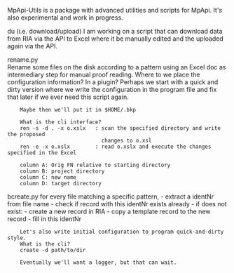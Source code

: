 MpApi-Utils
is a package with advanced utilities and scripts for MpApi. It's also experimental and 
work in progress.

du (i.e. download/upload)
		I am working on a script that can download data from RIA via the API to Excel 
		where it be manually edited and the uploaded again via the API.


rename.py  
		Rename some files on the disk according to a pattern using an Excel doc as 
		intermediary step for manual proof reading.
		Where to we place the configuration information? In a plugin? Perhaps we 
		start with a quick and dirty version where we write the configuration in the 
		program file and fix that later if we ever need this script again.
		
		Maybe then we'll put it in $HOME/.bkp
		
		What is the cli interface?
		ren -s -d . -x o.xslx	: scan the specified directory and write the proposed 
								  changes to o.xsl
		ren -e -x o.xslx		: read o.xslx and execute the changes specified in the Excel
		
		column A: Orig FN relative to starting directory
		column B: project directory
		column C: new name
		column D: target directory

bcreate.py 
		for every file matching a specific pattern, 
		- extract a identNr from file name
		- check if record with this identNr exists already
		- if does not exist: 
			- create a new record in RIA 
			- copy a template record to the new record
			- fill in this identNr
			
		Let's also write initial configuration to program quick-and-dirty style.
		What is the cli?
		create -d path/to/dir
		
		Eventually we'll want a logger, but that can wait.